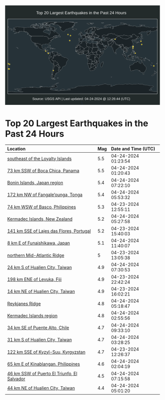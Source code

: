 ![Map](./map.png)

# Top 20 Largest Earthquakes in the Past 24 Hours

| Location | Mag | Date and Time (UTC) |
|:---|:---|:---|
| [southeast of the Loyalty Islands](https://earthquake.usgs.gov/earthquakes/eventpage/us6000mtc7) | 5.5 | 04-24-2024 01:23:54 |
| [73 km SSW of Boca Chica, Panama](https://earthquake.usgs.gov/earthquakes/eventpage/us6000mtc6) | 5.5 | 04-24-2024 01:20:43 |
| [Bonin Islands, Japan region](https://earthquake.usgs.gov/earthquakes/eventpage/us6000mtex) | 5.4 | 04-24-2024 07:22:10 |
| [172 km NW of Fangale’ounga, Tonga](https://earthquake.usgs.gov/earthquakes/eventpage/us6000mten) | 5.4 | 04-24-2024 05:53:32 |
| [74 km WSW of Basco, Philippines](https://earthquake.usgs.gov/earthquakes/eventpage/us6000mt6s) | 5.3 | 04-23-2024 12:55:11 |
| [Kermadec Islands, New Zealand](https://earthquake.usgs.gov/earthquakes/eventpage/us6000mtef) | 5.2 | 04-24-2024 05:27:58 |
| [141 km SSE of Lajes das Flores, Portugal](https://earthquake.usgs.gov/earthquakes/eventpage/us6000mt7i) | 5.2 | 04-23-2024 15:40:03 |
| [8 km E of Funaishikawa, Japan](https://earthquake.usgs.gov/earthquakes/eventpage/us6000mtg4) | 5.1 | 04-24-2024 11:40:07 |
| [northern Mid-Atlantic Ridge](https://earthquake.usgs.gov/earthquakes/eventpage/us6000mt6v) | 5 | 04-23-2024 13:05:38 |
| [24 km S of Hualien City, Taiwan](https://earthquake.usgs.gov/earthquakes/eventpage/us6000mtey) | 4.9 | 04-24-2024 07:30:53 |
| [198 km ENE of Levuka, Fiji](https://earthquake.usgs.gov/earthquakes/eventpage/us6000mtan) | 4.9 | 04-23-2024 22:42:24 |
| [14 km NE of Hualien City, Taiwan](https://earthquake.usgs.gov/earthquakes/eventpage/us6000mt7l) | 4.9 | 04-23-2024 16:02:21 |
| [Reykjanes Ridge](https://earthquake.usgs.gov/earthquakes/eventpage/us6000mtec) | 4.8 | 04-24-2024 05:18:47 |
| [Kermadec Islands region](https://earthquake.usgs.gov/earthquakes/eventpage/us6000mtd5) | 4.8 | 04-24-2024 02:55:56 |
| [34 km SE of Puente Alto, Chile](https://earthquake.usgs.gov/earthquakes/eventpage/us6000mtff) | 4.7 | 04-24-2024 09:33:10 |
| [31 km S of Hualien City, Taiwan](https://earthquake.usgs.gov/earthquakes/eventpage/us6000mtdh) | 4.7 | 04-24-2024 03:28:25 |
| [122 km SSE of Kyzyl-Suu, Kyrgyzstan](https://earthquake.usgs.gov/earthquakes/eventpage/us6000mt6m) | 4.7 | 04-23-2024 12:26:37 |
| [65 km E of Kinablangan, Philippines](https://earthquake.usgs.gov/earthquakes/eventpage/us6000mtcx) | 4.6 | 04-24-2024 02:04:19 |
| [46 km SSW of Puerto El Triunfo, El Salvador](https://earthquake.usgs.gov/earthquakes/eventpage/us6000mteu) | 4.5 | 04-24-2024 07:15:58 |
| [44 km NE of Hualien City, Taiwan](https://earthquake.usgs.gov/earthquakes/eventpage/us6000mte5) | 4.4 | 04-24-2024 05:01:20 |
